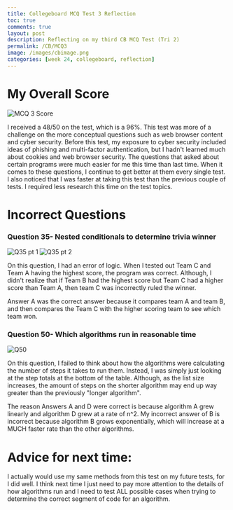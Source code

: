 ```yaml
---
title: Collegeboard MCQ Test 3 Reflection
toc: true
comments: true
layout: post
description: Reflecting on my third CB MCQ Test (Tri 2)
permalink: /CB/MCQ3
image: /images/cbimage.png
categories: [week 24, collegeboard, reflection]
---
```



# My Overall Score

![MCQ 3 Score]({{site.baseurl}}/images/mcqresult.png)

I received a 48/50 on the test, which is a 96%. This test was more of a challenge on the more conceptual questions such as web browser content and cyber security. Before this test, my exposure to cyber security included ideas of phishing and multi-factor authentication, but I hadn't learned much about cookies and web browser security. The questions that asked about certain programs were much easier for me this time than last time. When it comes to these questions, I continue to get better at them every single test. I also noticed that I was faster at taking this test than the previous couple of tests. I required less research this time on the test topics.

# Incorrect Questions

### Question 35- Nested conditionals to determine trivia winner
![Q35 pt 1]({{site.baseurl}}/images/q35pt1.png)
![Q35 pt 2]({{site.baseurl}}/images/q35pt2.png)

On this question, I had an error of logic. When I tested out Team C and Team A having the highest score, the program was correct. Although, I didn't realize that if Team B had the highest score but Team C had a higher score than Team A, then team C was incorrectly ruled the winner. 

Answer A was the correct answer because it compares team A and team B, and then compares the Team C with the higher scoring team to see which team won.

### Question 50- Which algorithms run in reasonable time
![Q50]({{site.baseurl}}/images/q50.png)

On this question, I failed to think about how the algorithms were calculating the number of steps it takes to run them. Instead, I was simply just looking at the step totals at the bottom of the table. Although, as the list size increases, the amount of steps on the shorter algorithm may end up way greater than the previously "longer algorithm".

The reason Answers A and D were correct is because algorithm A grew linearly and algorithm D grew at a rate of n^2. My incorrect answer of B is incorrect because algorithm B grows exponentially, which will increase at a MUCH faster rate than the other algorithms.

# Advice for next time:

I actually would use my same methods from this test on my future tests, for I did well. I think next time I just need to pay more attention to the details of how algorithms run and I need to test ALL possible cases when trying to determine the correct segment of code for an algorithm.